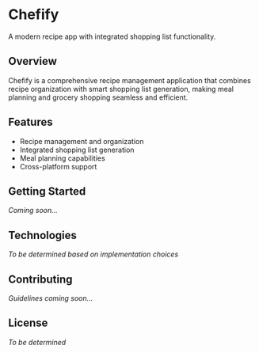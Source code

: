 # Chefify

A modern recipe app with integrated shopping list functionality.

## Overview

Chefify is a comprehensive recipe management application that combines recipe organization with smart shopping list generation, making meal planning and grocery shopping seamless and efficient.

## Features

- Recipe management and organization
- Integrated shopping list generation
- Meal planning capabilities
- Cross-platform support

## Getting Started

*Coming soon...*

## Technologies

*To be determined based on implementation choices*

## Contributing

*Guidelines coming soon...*

## License

*To be determined*